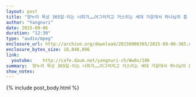 ```yaml
---
layout: post
title: "양누리 묵상 365일-이는 너희가……어그러지고 거스리는 세대 가운데서 하나님의 흠 없는 자녀로 세상에서 그들 가운데 빛들로 나타내며 [빌립보서 2:15]"
author: "Yangnuri"
date: 2015-09-06
duration: "12:30"
type: "audio/mpeg"
enclosure_url: http://archive.org/download/20150906365/2015-09-06-365.mp3
enclosure_bytes_size: 18,040,896       
link:
  youtube:    http://cafe.daum.net/yangnuri-ch/Ww8v/106
summary:  양누리 묵상 365일-이는 너희가……어그러지고 거스리는 세대 가운데서 하나님의 흠 없는 자녀로 세상에서 그들 가운데 빛들로 나타내며 [빌립보서 2:15].mp3
show_notes:
---
```

{% include post_body.html %}
